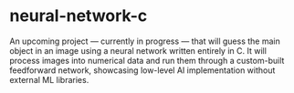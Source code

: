 # neural-network-c
An upcoming project — currently in progress — that will guess the main object in an image using a neural network written entirely in C. It will process images into numerical data and run them through a custom-built feedforward network, showcasing low-level AI implementation without external ML libraries.
